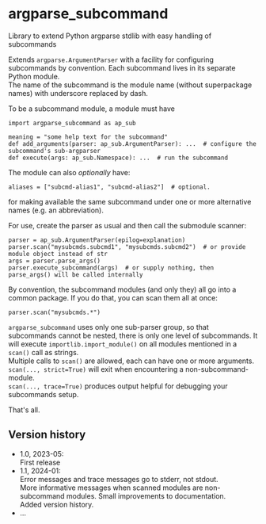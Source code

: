 # argparse_subcommand

Library to extend Python argparse stdlib with easy handling of subcommands

Extends `argparse.ArgumentParser` with a facility for configuring subcommands by convention.
Each subcommand lives in its separate Python module.  
The name of the subcommand is the module name (without superpackage names)
with underscore replaced by dash.  

To be a subcommand module, a module must have 

```
import argparse_subcommand as ap_sub

meaning = "some help text for the subcommand"
def add_arguments(parser: ap_sub.ArgumentParser): ...  # configure the subcommand's sub-argparser
def execute(args: ap_sub.Namespace): ...  # run the subcommand
```

The module can also _optionally_ have:

```
aliases = ["subcmd-alias1", "subcmd-alias2"]  # optional.
```

for making available the same subcommand under one or more 
alternative names (e.g. an abbreviation).

For use, create the parser as usual and then call the submodule scanner:

```
parser = ap_sub.ArgumentParser(epilog=explanation)
parser.scan("mysubcmds.subcmd1", "mysubcmds.subcmd2")  # or provide module object instead of str
args = parser.parse_args()
parser.execute_subcommand(args)  # or supply nothing, then parse_args() will be called internally
```

By convention, the subcommand modules (and only they) all go into a common package.
If you do that, you can scan them all at once:

```
parser.scan("mysubcmds.*")
```


`argparse_subcommand` uses only one sub-parser group, so that
subcommands cannot be nested, there is only one level of subcommands.
It will execute `importlib.import_module()` on all modules mentioned in a `scan()` call as strings.   
Multiple calls to `scan()` are allowed, each can have one or more arguments.  
`scan(..., strict=True)` will exit when encountering a non-subcommand-module.  
`scan(..., trace=True)` produces output helpful for debugging your subcommands setup.  


That's all.

## Version history

- 1.0, 2023-05:  
  First release
- 1.1, 2024-01:  
  Error messages and trace messages go to stderr, not stdout.  
  More informative messages when scanned modules are non-subcommand modules.
  Small improvements to documentation.  
  Added version history.
- ...